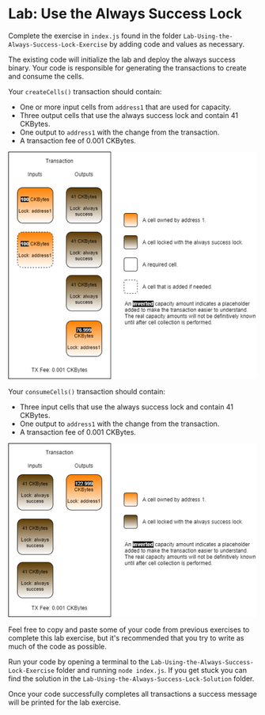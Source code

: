 # Lab: Use the Always Success Lock

Complete the exercise in `index.js` found in the folder `Lab-Using-the-Always-Success-Lock-Exercise` by adding code and values as necessary.

The existing code will initialize the lab and deploy the always success binary. Your code is responsible for generating the transactions to create and consume the cells.

Your `createCells()` transaction should contain:

* One or more input cells from `address1` that are used for capacity.
* Three output cells that use the always success lock and contain 41 CKBytes.
* One output to `address1` with the change from the transaction.
* A transaction fee of 0.001 CKBytes.

![](../.gitbook/assets/create-transaction-structure%20%288%29.png)

Your `consumeCells()` transaction should contain:

* Three input cells that use the always success lock and contain 41 CKBytes.
* One output to `address1` with the change from the transaction.
* A transaction fee of 0.001 CKBytes.

![](../.gitbook/assets/consume-transaction-structure%20%288%29.png)

Feel free to copy and paste some of your code from previous exercises to complete this lab exercise, but it's recommended that you try to write as much of the code as possible. 

Run your code by opening a terminal to the `Lab-Using-the-Always-Success-Lock-Exercise` folder and running `node index.js`. If you get stuck you can find the solution in the `Lab-Using-the-Always-Success-Lock-Solution` folder.

Once your code successfully completes all transactions a success message will be printed for the lab exercise.

